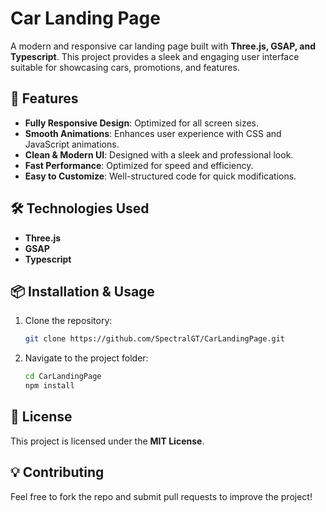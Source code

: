 # Car Landing Page

A modern and responsive car landing page built with **Three.js, GSAP, and Typescript**. This project provides a sleek and engaging user interface suitable for showcasing cars, promotions, and features.

## 🚀 Features

- **Fully Responsive Design**: Optimized for all screen sizes.
- **Smooth Animations**: Enhances user experience with CSS and JavaScript animations.
- **Clean & Modern UI**: Designed with a sleek and professional look.
- **Fast Performance**: Optimized for speed and efficiency.
- **Easy to Customize**: Well-structured code for quick modifications.


## 🛠️ Technologies Used

- **Three.js**
- **GSAP**
- **Typescript**

## 📦 Installation & Usage

1. Clone the repository:
   ```sh
   git clone https://github.com/SpectralGT/CarLandingPage.git
   ```
2. Navigate to the project folder:
   ```sh
   cd CarLandingPage
   npm install
   ```

## 📜 License

This project is licensed under the **MIT License**.

## 💡 Contributing

Feel free to fork the repo and submit pull requests to improve the project!
